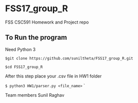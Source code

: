 # FSS17_group_R
FSS CSC591 Homework and Project repo

## To Run the program
Need Python 3

`$git clone https://github.com/suniltheta/FSS17_group_R.git`

`$cd FSS17_group_R`

After this step place your .csv file in HW1 folder

`$ python3 HW1/parser.py <file_name>`
`


Team members
Sunil
Raghav
